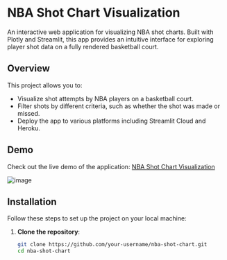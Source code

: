 # NBA Shot Chart Visualization

An interactive web application for visualizing NBA shot charts. Built with Plotly and Streamlit, this app provides an intuitive interface for exploring player shot data on a fully rendered basketball court.

## Overview

This project allows you to:
- Visualize shot attempts by NBA players on a basketball court.
- Filter shots by different criteria, such as whether the shot was made or missed.
- Deploy the app to various platforms including Streamlit Cloud and Heroku.


## Demo

Check out the live demo of the application: [NBA Shot Chart Visualization](https://nba-analysis-visualisation-ghvkehejxz3pvwc2y3efcl.streamlit.app)

![image](https://github.com/user-attachments/assets/40e61b69-f13e-4c80-ac9f-e4d6708f7cd6)



## Installation

Follow these steps to set up the project on your local machine:

1. **Clone the repository**:
   ```bash
   git clone https://github.com/your-username/nba-shot-chart.git
   cd nba-shot-chart

